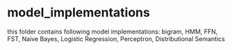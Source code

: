 # model_implementations
this folder contains following model implementations: bigram, HMM, FFN, FST, Naive Bayes, Logistic Regression, Perceptron, Distributional Semantics

